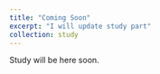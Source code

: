 ```yaml
---
title: "Coming Soon"
excerpt: "I will update study part"
collection: study
---
```


Study will be here soon.

